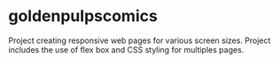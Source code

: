 # goldenpulpscomics
Project creating responsive web pages for various screen sizes.  Project includes the use of flex box and CSS styling for multiples pages. 

